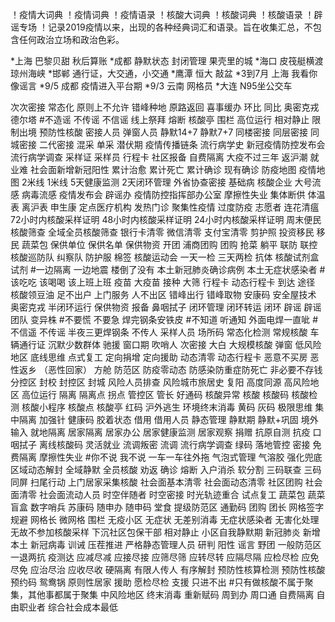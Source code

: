 ！疫情大词典
！疫情词典
！疫情语录
！核酸大词典
！核酸词典
！核酸语录
！辟谣专场
！记录2019疫情以来，出现的各种经典词汇和语录。旨在收集汇总，不包含任何政治立场和政治色彩。

*上海  巴黎贝甜 秋后算账
*成都  静默状态 封闭管理 果壳里的城
*海口  皮筏艇横渡琼州海峡
*邯郸  通行证，大交通，小交通
*鹰潭  恒大 敲盆
*3到7月 上海 我看你像谣言
*9/5 成都  疫情进入平台期
*9/3 云南  网格员
*大连 N95坐公交车



次次密接
常态化
原则上不允许
错峰种地
原路返回
喜事缓办
环比
同比
奥密克戎
德尔塔
#不造谣 不传谣 不信谣
线上祭拜
熔断
核酸亭
围栏
高位运行
相对静止
限制出境
预防性核酸
密接人员
弹窗人员
静默14+7
静默7+7
同楼密接
同层密接
同城密接
二代密接
混采
单采
潜伏期
疫情传播链条
流行病学史
新冠疫情防控发布会
流行病学调查
采样证
采样员
行程卡
社区报备
自费隔离
大疫不过三年
返沪潮
就业难
社会面新增新冠阳性
累计治愈
累计死亡
累计确诊
现有确诊
防疫地图
疫情地图
2米线
1米线
5天健康监测
2天闭环管理
外省协查密接
基础病
核酸企业
大号流感
病毒流感
疫情发布会
辟谣办
疫情防控指挥部办公室
摩擦性失业
集体断供
体温表
离沪表
申生康
定点医疗机构
发热门诊
聚集性疫情
过度防疫
志愿者
连花清瘟
72小时内核酸采样证明
48小时内核酸采样证明
24小时内核酸采样证明
周末便民核酸筛查
全域全员核酸筛查
银行卡清零
微信清零
支付宝清零
剪护照
投资移民
移民
蔬菜包
保供单位
保供名单
保供物资
开团
浦商团购
团购
抢菜
躺平
联防
联控
核酸巡防队
纠察队
防护服
棉签
核酸运动会
一天一检
三天两检
抗体
核酸试剂盒
试剂
#一边隔离 一边地震 楼倒了没有
本土新冠肺炎确诊病例
本土无症状感染者
#该吃吃 该喝喝 该上班上班
疫苗
大疫苗
接种
大筛
行程卡
动态行程卡
到达
途径
核酸领豆油
足不出户
上门服务
人不出区
错峰出行
错峰取物
安康码
安全屋技术
奥密克戎
半闭环运行
保供物资
报备
鼻咽拭子
闭环管理
闭环转运
闭环
辟谣
辟谣团队
变异株
#不要慌 不要急 焊完钢条安铁皮
#不知道 听通知 外面电焊一直呲
#不信遥 不传谣 半夜三更焊钢条
不传人
采样人员
场所码
常态化检测
常规核酸
车辆通行证
沉默少数群体
驰援
窗口期
吹哨人
次密接
大白
大规模核酸
弹窗
低风险地区
底线思维
点式复工
定向捐增
定向援助
动态清零
动态行程卡
恶意不买房 
恶性返乡 （恶性回家）
方舱
防范区
防疫零动态
防感染防重症防死亡
非必要不存钱
分控区
封校
封控区
封城
风险人员排查
风险城市旅居史
复阳
高度同源
高风险地区
高位运行
隔离
隔离点
拐点
管控区
管长
好通码
核酸异常
核酸
核酸码
核酸检测
核酸小程序
核酸点
核酸亭
红码
沪外逃生
环境终末消毒
黄码
灰码
极限思维
集中隔离
加强针
健康码
胶着状态
借用
借用人员
静态管理
静默期
静默+巩固
境外输入
就地隔离
居家隔离
居家办公
居家健康监测
居家观察
捐赠
抗原自测
抗疫
口咽拭子
离线核酸码
灵活就业 
流调叛密
流调
流行病学调查
绿码
落地管控
密接
免费隔离
摩擦性失业
#你不说 我不说 一车一车往外拖
气泡式管理
气溶胶
强化兜底
区域动态解封
全域静默
全员核酸
劝返
确诊
熔断
入户消杀
软分割
三码联查
三码同屏
扫尾行动
上门居家采集核酸
社会面基本清零
社会面动态清零
社区团购
社会面清零
社会面流动人员
时空伴随者
时空密接
时光轨迹重合
试点复工
蔬菜包
蔬菜盲盒
数字哨兵
苏康码
随申办
随申码
堂食
提级防范区
通勤码
团购
团长
网格签字规避
网格长
微网格
围栏
无疫小区
无症状
无差别消毒
无症状感染者
无害化处理
无故不参加核酸采样
下沉社区包保干部
相对静止
小区自我静默期
新冠肺炎
新增本土
新冠病毒
训诫
压茬推进
严格静态管理人员
研判
阳性
谣言
野团
一般防范区
一退两抗
疫测达
应减尽减
应接尽接
应筛尽筛
应转尽转
应隔尽隔
应检尽检
应免尽免
应治尽治
应收尽收
硬隔离
有限人传人
有序解封
预防性核算检测
预防性核酸
预约码
鸳鸯锅
原则性居家
援助
愿检尽检
支援
只进不出
#只有做核酸不属于聚集，其他事都属于聚集
中风险地区
终末消毒
重新赋码
周到办
周口通
自费隔离
自由职业者
综合社会成本最低
